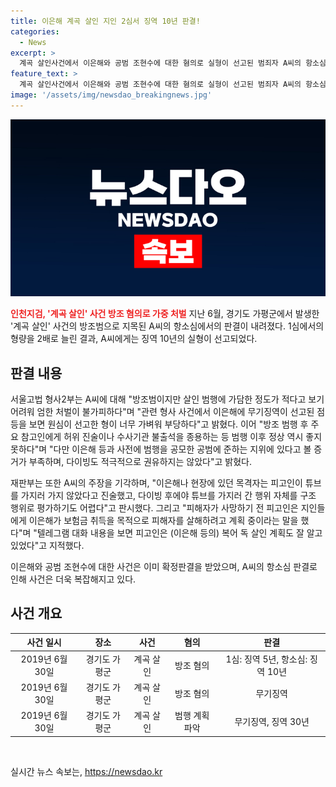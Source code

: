 ```yaml
---
title: 이은해 계곡 살인 지인 2심서 징역 10년 판결!
categories:
  - News
excerpt: >
  계곡 살인사건에서 이은해와 공범 조현수에 대한 혐의로 실형이 선고된 범죄자 A씨의 항소심 판결이 나왔다. 1심에서의 형량을 2배로 늘려 징역 10년이 선고됐으며, 이에 대한 이유와 재판부의 판시 내용 등이 밝혀졌다. A씨는 이은해의 살인범행 계획을 알면서도 방조한 혐의로 기소되었으며, 재판부는 그의 변호사들의 주장을 기각하며 강력한 처벌을 주장했다. 이렇게 A씨의 항소심 판결이 나오면서 계곡 살인사건에 대한 관심이 다시 쏠리고 있다.
feature_text: >
  계곡 살인사건에서 이은해와 공범 조현수에 대한 혐의로 실형이 선고된 범죄자 A씨의 항소심 판결이 나왔다. 1심에서의 형량을 2배로 늘려 징역 10년이 선고됐으며, 이에 대한 이유와 재판부의 판시 내용 등이 밝혀졌다. A씨는 이은해의 살인범행 계획을 알면서도 방조한 혐의로 기소되었으며, 재판부는 그의 변호사들의 주장을 기각하며 강력한 처벌을 주장했다. 이렇게 A씨의 항소심 판결이 나오면서 계곡 살인사건에 대한 관심이 다시 쏠리고 있다.
image: '/assets/img/newsdao_breakingnews.jpg'
---
```


<p><img src="/assets/img/newsdao_breakingnews.jpg" alt="koreaapp 속보" /></p>

<p><b><span style="color: #ee2323;">인천지검, '계곡 살인' 사건 방조 혐의로 가중 처벌</span></b>
지난 6월, 경기도 가평군에서 발생한 '계곡 살인' 사건의 방조범으로 지목된 A씨의 항소심에서의 판결이 내려졌다. 1심에서의 형량을 2배로 늘린 결과, A씨에게는 징역 10년의 실형이 선고되었다. </p>

<h2 data-ke-size="size26">판결 내용</h2>

<p data-ke-size="size16">서울고법 형사2부는 A씨에 대해 "방조범이지만 살인 범행에 가담한 정도가 적다고 보기 어려워 엄한 처벌이 불가피하다"며 "관련 형사 사건에서 이은해에 무기징역이 선고된 점 등을 보면 원심이 선고한 형이 너무 가벼워 부당하다"고 밝혔다. 이어 "방조 범행 후 주요 참고인에게 허위 진술이나 수사기관 불출석을 종용하는 등 범행 이후 정상 역시 좋지 못하다"며 "다만 이은해 등과 사전에 범행을 공모한 공범에 준하는 지위에 있다고 볼 증거가 부족하며, 다이빙도 적극적으로 권유하지는 않았다"고 밝혔다.</p>

<p data-ke-size="size16">재판부는 또한 A씨의 주장을 기각하며, "이은해나 현장에 있던 목격자는 피고인이 튜브를 가지러 가지 않았다고 진술했고, 다이빙 후에야 튜브를 가지러 간 행위 자체를 구조 행위로 평가하기도 어렵다"고 판시했다. 그리고 "피해자가 사망하기 전 피고인은 지인들에게 이은해가 보험금 취득을 목적으로 피해자를 살해하려고 계획 중이라는 말을 했다"며 "텔레그램 대화 내용을 보면 피고인은 (이은해 등의) 복어 독 살인 계획도 잘 알고 있었다"고 지적했다.</p>

<p data-ke-size="size16">이은해와 공범 조현수에 대한 사건은 이미 확정판결을 받았으며, A씨의 항소심 판결로 인해 사건은 더욱 복잡해지고 있다.</p>

<h2 data-ke-size="size26">사건 개요</h2>

<table>
<thead>
<tr>
<th style="text-align: center;">사건 일시</th>
<th style="text-align: center;">장소</th>
<th style="text-align: center;">사건</th>
<th style="text-align: center;">혐의</th>
<th style="text-align: center;">판결</th>
</tr>
</thead>
<tbody>
<tr>
<td style="text-align: center;">2019년 6월 30일</td>
<td style="text-align: center;">경기도 가평군</td>
<td style="text-align: center;">계곡 살인</td>
<td style="text-align: center;">방조 혐의</td>
<td style="text-align: center;">1심: 징역 5년, 항소심: 징역 10년</td>
</tr>
<tr>
<td style="text-align: center;">2019년 6월 30일</td>
<td style="text-align: center;">경기도 가평군</td>
<td style="text-align: center;">계곡 살인</td>
<td style="text-align: center;">방조 혐의</td>
<td style="text-align: center;">무기징역</td>
</tr>
<tr>
<td style="text-align: center;">2019년 6월 30일</td>
<td style="text-align: center;">경기도 가평군</td>
<td style="text-align: center;">계곡 살인</td>
<td style="text-align: center;">범행 계획 파악</td>
<td style="text-align: center;">무기징역, 징역 30년</td>
</tr>
</tbody>
</table>

<p data-ke-size="size16">&nbsp;</p>
실시간 뉴스 속보는, <a href="https://newsdao.kr" rel="dofollow">https://newsdao.kr</a>


